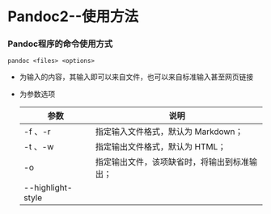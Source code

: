 # Pandoc2--使用方法

### Pandoc程序的命令使用方式

```
pandoc <files> <options>
```

+ <files> 为输入的内容，其输入即可以来自文件，也可以来自标准输入甚至网页链接

+ <options> 为参数选项

  | 参数                       | 说明                                              |
  | -------------------------- | ------------------------------------------------- |
  | -f <format>、-r <format>   | 指定输入文件格式，默认为 Markdown；               |
  | -t <format>、-w <format>   | 指定输出文件格式，默认为 HTML；                   |
  | -o <file>                  | 指定输出文件，该项缺省时，将输出到标准输出；      |
  | --highlight-style <style>  | 设置代码高亮主题，默认为 pygments；               |
  | -s                         | 生成有头尾的独立文件（HTML，LaTeX，TEI 或 RTF）； |
  | -S                         | 聪明模式，根据文件判断其格式；                    |
  | --self-contained           | 生成自包含的文件，仅在输出 HTML 文档时有效；      |
  | --verbose                  | 开启 Verbose 模式，用于 Debug；                   |
  | --list-input-formats       | 列出支持的输入格式；                              |
  | --list-output-formats      | 列出支持的输出格式；                              |
  | --list-extensions          | 列出支持的 Markdown 扩展方案；                    |
  | --list-highlight-languages | 列出支持代码高亮的编程语言；                      |
  | --list-highlight-styles    | 列出支持的代码高亮主题；                          |
  | -v、--version              | 显示程序的版本号；                                |
  | -h、--help                 | 显示程序的帮助信息；                              |

  虽然 Pandoc 提供了用于指定输入输出格式的参数，但是很多时候该参数不必使用。Pandoc 已经足够聪明到可以根据文件名判断输入输出格式，所以除非文件名可能造成歧义，否则这两个参数都可以省略。

### 使用示例

#### 信息查看

+ 查看程序支持的输入文件格式

  ```bash
  pandoc --list-input-formats
  ```

+ 查看程序支持代码高亮的编程语言

  ```bash
  pandoc --list-highlight-languages
  ```

#### 生成HTML文档

#### 